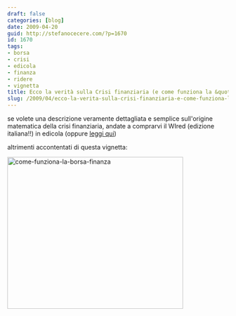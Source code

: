 ```yaml
---
draft: false
categories: [blog]
date: 2009-04-20
guid: http://stefanocecere.com/?p=1670
id: 1670
tags:
- borsa
- crisi
- edicola
- finanza
- ridere
- vignetta
title: Ecco la verità sulla Crisi finanziaria (e come funziona la &quot;Borsa&quot;)
slug: /2009/04/ecco-la-verita-sulla-crisi-finanziaria-e-come-funziona-la-borsa/
---
```


se volete una descrizione veramente dettagliata e semplice sull'origine matematica della crisi finanziaria, andate a comprarvi il WIred (edizione italiana!!) in edicola (oppure [leggi qui](#mce_temp_url#))

altrimenti accontentati di questa vignetta:

<img class="aligncenter size-full wp-image-1671" title="come-funziona-la-borsa-finanza" src="http://stefanocecere.com/wp-content/uploads/sites/3/2009/04/come-funziona-la-borsa-finanza.jpg" alt="come-funziona-la-borsa-finanza" width="400" height="346" srcset="http://stefanocecere.com/wp-content/uploads/sites/3/2009/04/come-funziona-la-borsa-finanza.jpg 400w, http://stefanocecere.com/wp-content/uploads/sites/3/2009/04/come-funziona-la-borsa-finanza-300x260.jpg 300w" sizes="(max-width: 400px) 100vw, 400px" />